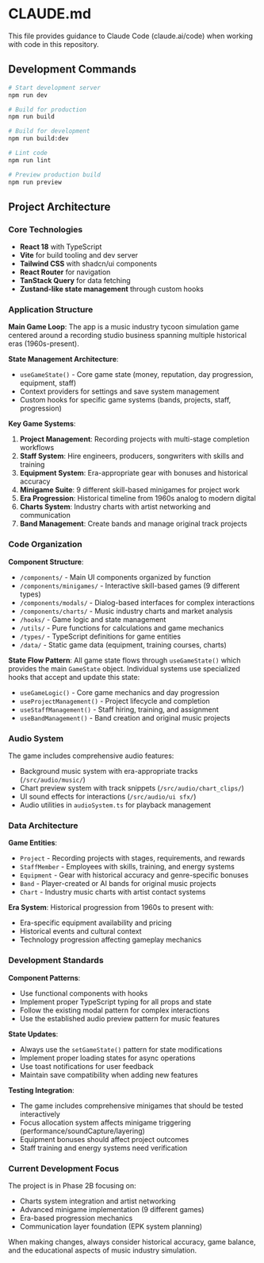 # CLAUDE.md

This file provides guidance to Claude Code (claude.ai/code) when working with code in this repository.

## Development Commands

```bash
# Start development server
npm run dev

# Build for production
npm run build

# Build for development
npm run build:dev

# Lint code
npm run lint

# Preview production build
npm run preview
```

## Project Architecture

### Core Technologies
- **React 18** with TypeScript
- **Vite** for build tooling and dev server
- **Tailwind CSS** with shadcn/ui components
- **React Router** for navigation
- **TanStack Query** for data fetching
- **Zustand-like state management** through custom hooks

### Application Structure

**Main Game Loop**: The app is a music industry tycoon simulation game centered around a recording studio business spanning multiple historical eras (1960s-present).

**State Management Architecture**:
- `useGameState()` - Core game state (money, reputation, day progression, equipment, staff)
- Context providers for settings and save system management
- Custom hooks for specific game systems (bands, projects, staff, progression)

**Key Game Systems**:
1. **Project Management**: Recording projects with multi-stage completion workflows
2. **Staff System**: Hire engineers, producers, songwriters with skills and training
3. **Equipment System**: Era-appropriate gear with bonuses and historical accuracy
4. **Minigame Suite**: 9 different skill-based minigames for project work
5. **Era Progression**: Historical timeline from 1960s analog to modern digital
6. **Charts System**: Industry charts with artist networking and communication
7. **Band Management**: Create bands and manage original track projects

### Code Organization

**Component Structure**:
- `/components/` - Main UI components organized by function
- `/components/minigames/` - Interactive skill-based games (9 different types)
- `/components/modals/` - Dialog-based interfaces for complex interactions
- `/components/charts/` - Music industry charts and market analysis
- `/hooks/` - Game logic and state management
- `/utils/` - Pure functions for calculations and game mechanics
- `/types/` - TypeScript definitions for game entities
- `/data/` - Static game data (equipment, training courses, charts)

**State Flow Pattern**:
All game state flows through `useGameState()` which provides the main `GameState` object. Individual systems use specialized hooks that accept and update this state:
- `useGameLogic()` - Core game mechanics and day progression
- `useProjectManagement()` - Project lifecycle and completion
- `useStaffManagement()` - Staff hiring, training, and assignment
- `useBandManagement()` - Band creation and original music projects

### Audio System

The game includes comprehensive audio features:
- Background music system with era-appropriate tracks (`/src/audio/music/`)
- Chart preview system with track snippets (`/src/audio/chart_clips/`)
- UI sound effects for interactions (`/src/audio/ui sfx/`)
- Audio utilities in `audioSystem.ts` for playback management

### Data Architecture

**Game Entities**:
- `Project` - Recording projects with stages, requirements, and rewards
- `StaffMember` - Employees with skills, training, and energy systems
- `Equipment` - Gear with historical accuracy and genre-specific bonuses
- `Band` - Player-created or AI bands for original music projects
- `Chart` - Industry music charts with artist contact systems

**Era System**: Historical progression from 1960s to present with:
- Era-specific equipment availability and pricing
- Historical events and cultural context
- Technology progression affecting gameplay mechanics

### Development Standards

**Component Patterns**:
- Use functional components with hooks
- Implement proper TypeScript typing for all props and state
- Follow the existing modal pattern for complex interactions
- Use the established audio preview pattern for music features

**State Updates**:
- Always use the `setGameState()` pattern for state modifications
- Implement proper loading states for async operations
- Use toast notifications for user feedback
- Maintain save compatibility when adding new features

**Testing Integration**:
- The game includes comprehensive minigames that should be tested interactively
- Focus allocation system affects minigame triggering (performance/soundCapture/layering)
- Equipment bonuses should affect project outcomes
- Staff training and energy systems need verification

### Current Development Focus

The project is in Phase 2B focusing on:
- Charts system integration and artist networking
- Advanced minigame implementation (9 different games)
- Era-based progression mechanics
- Communication layer foundation (EPK system planning)

When making changes, always consider historical accuracy, game balance, and the educational aspects of music industry simulation.